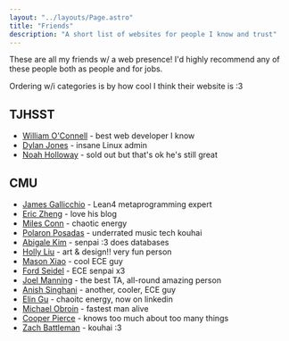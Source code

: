 ```yaml
---
layout: "../layouts/Page.astro"
title: "Friends"
description: "A short list of websites for people I know and trust"
---
```


These are all my friends w/ a web presence! I'd highly recommend any of these people both as
people and for jobs.

Ordering w/i categories is by how cool I think their website is :3

## TJHSST

- [William O'Connell](https://williamoconnell.me/) - best web developer I know
- [Dylan Jones](https://github.com/DylanJones) - insane Linux admin
- [Noah Holloway](https://www.linkedin.com/in/noah-holloway-9056a1229/) - sold
  out but that's ok he's still great

## CMU

- [James Gallicchio](https://gallicch.io) - Lean4 metaprogramming expert
- [Eric Zheng](https://www.ericzheng.org/) - love his blog
- [Miles Conn](https://milesconn.io/) - chaotic energy
- [Polaron Posadas](https://polaron.neocities.org/) - underrated music tech kouhai
- [Abigale Kim](https://abigalekim.github.io/) - senpai :3 does databases
- [Holly Liu](https://holly-liu.webflow.io/) - art & design!! very fun person
- [Mason Xiao](https://masonx.ca/) - cool ECE guy
- [Ford Seidel](http://cmucc.org/~fseidel/) - ECE senpai x3
- [Joel Manning](https://bokken12.github.io/) - the best TA, all-round amazing
  person
- [Anish Singhani](https://github.com/asinghani) - another, cooler, ECE guy
- [Elin Gu](https://www.linkedin.com/in/elin-gu/) - chaoitc energy, now on linkedin
- [Michael Obroin](https://www.linkedin.com/in/michael-obroin/) - fastest man
  alive
- [Cooper Pierce](https://www.linkedin.com/in/cooper-pierce/) - knows too
  much about too many things
- [Zach Battleman](https://www.linkedin.com/in/zach-battleman-a29920158/) - kouhai :3
